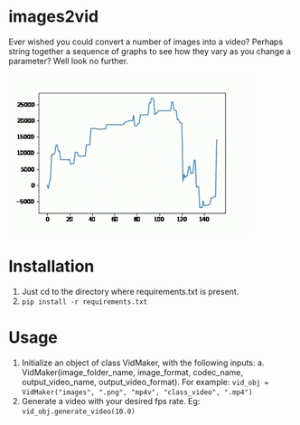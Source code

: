 # images2vid
Ever wished you could convert a number of images into a video? Perhaps string together a sequence of graphs to see how they vary as you change a parameter? Well look no further.

![](graphgif.gif)

# Installation
1. Just cd to the directory where requirements.txt is present.
2. ```pip install -r requirements.txt```

# Usage
1. Initialize an object of class VidMaker, with the following inputs:
   a. VidMaker(image_folder_name, image_format, codec_name, output_video_name, output_video_format). For example:
       ```vid_obj = VidMaker("images", ".png", "mp4v", "class_video", ".mp4")```
2. Generate a video with your desired fps rate.
   Eg: ```vid_obj.generate_video(10.0)```
